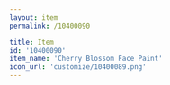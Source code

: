 ```yaml
---
layout: item
permalink: /10400090

title: Item
id: '10400090'
item_name: 'Cherry Blossom Face Paint'
icon_url: 'customize/10400089.png'
---
```

